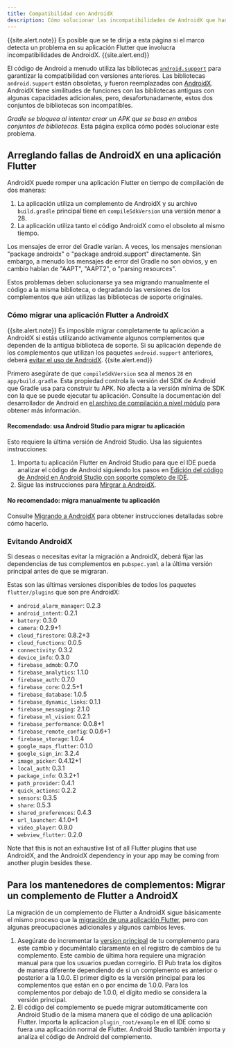 ```yaml
---
title: Compatibilidad con AndroidX
description: Cómo solucionar las incompatibilidades de AndroidX que han sido detectadas en el framework Flutter.
---
```


{{site.alert.note}}
  Es posible que se te dirija a esta página si el marco detecta un problema en su aplicación Flutter que involucra incompatibilidades de AndroidX.
{{site.alert.end}}

El código de Android a menudo utiliza las bibliotecas [`android.support`]({{site.android-dev}}/topic/libraries/support-library/) para garantizar la compatibilidad con versiones anteriores. Las bibliotecas `android.support` están obsoletas, y fueron reemplazadas con [AndroidX]({{site.android-dev}}/jetpack/androidx/). AndroidX tiene similitudes de funciones con las bibliotecas antiguas con algunas capacidades adicionales, pero, desafortunadamente, estos dos conjuntos de bibliotecas son incompatibles.

_Gradle se bloquea al intentar crear un APK que se basa en ambos conjuntos de bibliotecas._ Esta página explica cómo podés solucionar este problema.

## Arreglando fallas de AndroidX en una aplicación Flutter

AndroidX puede romper una aplicación Flutter en tiempo de compilación de dos maneras:

1. La aplicación utiliza un complemento de AndroidX y su archivo `build.gradle` principal tiene en `compileSdkVersion` una versión menor a 28.
2. La aplicación utiliza tanto el código AndroidX como el obsoleto al mismo tiempo.

Los mensajes de error del Gradle varían. A veces, los mensajes mensionan "package androidx" o "package android.support" directamente. Sin embargo, a menudo los mensajes de error del Gradle no son obvios, y en cambio hablan de "AAPT", "AAPT2", o "parsing resources".

Estos problemas deben solucionarse ya sea migrando manualmente el código a la misma biblioteca, o degradando las versiones de los complementos que aún utilizas las bibliotecas de soporte originales.

### Cómo migrar una aplicación Flutter a AndroidX

{{site.alert.note}}
  Es imposible migrar completamente tu aplicación a AndroidX si estás utilizando activamente algunos complementos que dependen de la antigua biblioteca de soporte. Si su aplicación depende de los complementos que utilizan los paquetes `android.support` anteriores, deberá [evitar el uso de AndroidX](#avoiding-androidx).
{{site.alert.end}}

Primero asegúrate de que `compileSdkVersion` sea al menos `28` en `app/build.gradle`. Esta propiedad controla la versión del SDK de Android que Gradle usa para construir tu APK. No afecta a la versión mínima de SDK con la que se puede ejecutar tu aplicación. Consulte la documentación del desarrollador de Android en [el archivo de compilación a nivel módulo]({{site.android-dev}}/studio/build/#module-level) para obtener más información.

#### Recomendado: usa Android Studio para migrar tu aplicación

Esto requiere la última versión de Android Studio. Usa las siguientes instrucciones:

1. Importa tu aplicación Flutter en Android Studio para que el IDE pueda analizar el código de Android siguiendo los pasos en [Edición del código de Android en Android Studio con soporte completo de IDE](/docs/development/tools/android-studio#android-ide).
2. Sigue las instrucciones para [Mirgrar a AndroidX]({{site.android-dev}}/jetpack/androidx/migrate).

#### No recomendado: migra manualmente tu aplicación

Consulte [Migrando a AndroidX]({{site.android-dev}}/jetpack/androidx/migrate) para obtener instrucciones detalladas sobre cómo hacerlo.

### Evitando AndroidX

Si deseas o necesitas evitar la migración a AndroidX, deberá fijar las dependencias de tus complementos en `pubspec.yaml` a la última versión principal antes de que se migraran.

Estas son las últimas versiones disponibles de todos los paquetes `flutter/plugins` que son pre AndroidX:

- `android_alarm_manager`: 0.2.3
- `android_intent`: 0.2.1
- `battery`: 0.3.0
- `camera`: 0.2.9+1
- `cloud_firestore`: 0.8.2+3
- `cloud_functions`: 0.0.5
- `connectivity`: 0.3.2
- `device_info`: 0.3.0
- `firebase_admob`: 0.7.0
- `firebase_analytics`: 1.1.0
- `firebase_auth`: 0.7.0
- `firebase_core`: 0.2.5+1
- `firebase_database`: 1.0.5
- `firebase_dynamic_links`: 0.1.1
- `firebase_messaging`: 2.1.0
- `firebase_ml_vision`: 0.2.1
- `firebase_performance`: 0.0.8+1
- `firebase_remote_config`: 0.0.6+1
- `firebase_storage`: 1.0.4
- `google_maps_flutter`: 0.1.0
- `google_sign_in`: 3.2.4
- `image_picker`: 0.4.12+1
- `local_auth`: 0.3.1
- `package_info`: 0.3.2+1
- `path_provider`: 0.4.1
- `quick_actions`: 0.2.2
- `sensors`: 0.3.5
- `share`: 0.5.3
- `shared_preferences`: 0.4.3
- `url_launcher`: 4.1.0+1
- `video_player`: 0.9.0
- `webview_flutter`: 0.2.0

Note that this is not an exhaustive list of all Flutter plugins
that use AndroidX, and the AndroidX dependency in your app may be
coming from another plugin besides these.

## Para los mantenedores de complementos: Migrar un complemento de Flutter a AndroidX

La migración de un complemento de Flutter a AndroidX sigue básicamente el mismo proceso que la [migración de una aplicación Flutter](#How-to-migrate-a-Flutter-app-to-AndroidX), pero con algunas preocupaciones adicionales y algunos cambios leves.

1. Asegúrate de incrementar la [version principal]({{site.dart-site}}/tools/pub/versioning#semantic-versions) de tu complemento para este cambio y documéntalo claramente en el registro de cambios de tu complemento. Este cambio de última hora requiere una migración manual para que los usuarios puedan corregirlo. El Pub trata los dígitos de manera diferente dependiendo de si un complemento es anterior o posterior a la 1.0.0. El primer dígito es la versión principal para los complementos que están en o por encima de 1.0.0. Para los complementos por debajo de 1.0.0, el dígito medio se considera la versión principal.
2. El código del complemento se puede migrar automáticamente con Android Studio de la misma manera que el código de una aplicación Flutter. Importa la aplicacion `plugin_root/example` en el IDE como si fuera una aplicación normal de Flutter. Android Studio también importa y analiza el código de Android del complemento.

